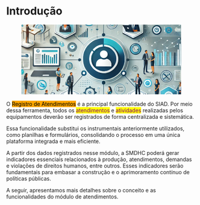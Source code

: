 # Introdução

<figure><img src="../../.gitbook/assets/image (2) (1) (1) (1) (1) (1) (1) (1).png" alt=""><figcaption></figcaption></figure>

O <mark style="background-color:orange;">Registro de Atendimentos</mark> é a principal funcionalidade do SIAD. Por meio dessa ferramenta, todos os <mark style="color:purple;">atendimentos</mark> e <mark style="color:purple;">atividades</mark> realizadas pelos equipamentos deverão ser registrados de forma centralizada e sistemática.

Essa funcionalidade substitui os instrumentais anteriormente utilizados, como planilhas e formulários, consolidando o processo em uma única plataforma integrada e mais eficiente.

A partir dos dados registrados nesse módulo, a SMDHC poderá gerar indicadores essenciais relacionados à produção, atendimentos, demandas e violações de direitos humanos, entre outros. Esses indicadores serão fundamentais para embasar a construção e o aprimoramento contínuo de políticas públicas.

A seguir, apresentamos mais detalhes sobre o conceito e as funcionalidades do módulo de atendimentos.
